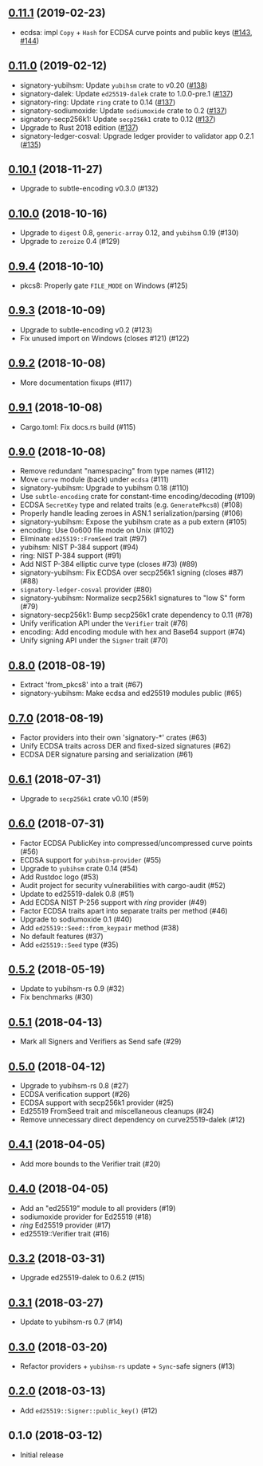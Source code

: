 ## [0.11.1] (2019-02-23)

-  ecdsa: impl `Copy` + `Hash` for ECDSA curve points and public keys
   ([#143], [#144])

## [0.11.0] (2019-02-12)

- signatory-yubihsm: Update `yubihsm` crate to v0.20 ([#138])
- signatory-dalek: Update `ed25519-dalek` crate to 1.0.0-pre.1 ([#137])
- signatory-ring: Update `ring` crate to 0.14 ([#137])
- signatory-sodiumoxide: Update `sodiumoxide` crate to 0.2 ([#137]) 
- signatory-secp256k1: Update `secp256k1` crate to 0.12 ([#137])
- Upgrade to Rust 2018 edition ([#137])
- signatory-ledger-cosval: Upgrade ledger provider to validator app 0.2.1 ([#135])

## [0.10.1] (2018-11-27)

- Upgrade to subtle-encoding v0.3.0 (#132)

## [0.10.0] (2018-10-16)

- Upgrade to `digest` 0.8, `generic-array` 0.12, and `yubihsm` 0.19 (#130)
- Upgrade to `zeroize` 0.4 (#129)

## [0.9.4] (2018-10-10)

- pkcs8: Properly gate `FILE_MODE` on Windows (#125)

## [0.9.3] (2018-10-09)

- Upgrade to subtle-encoding v0.2 (#123)
- Fix unused import on Windows (closes #121) (#122)

## [0.9.2] (2018-10-08)

- More documentation fixups (#117)

## [0.9.1] (2018-10-08)

- Cargo.toml: Fix docs.rs build (#115)

## [0.9.0] (2018-10-08)

- Remove redundant "namespacing" from type names (#112)
- Move `curve` module (back) under `ecdsa` (#111)
- signatory-yubihsm: Upgrade to yubihsm 0.18 (#110)
- Use `subtle-encoding` crate for constant-time encoding/decoding (#109)
- ECDSA `SecretKey` type and related traits (e.g. `GeneratePkcs8`) (#108)
- Properly handle leading zeroes in ASN.1 serialization/parsing (#106)
- signatory-yubihsm: Expose the yubihsm crate as a pub extern (#105)
- encoding: Use 0o600 file mode on Unix (#102)
- Eliminate `ed25519::FromSeed` trait (#97)
- yubihsm: NIST P-384 support (#94)
- ring: NIST P-384 support (#91)
- Add NIST P-384 elliptic curve type (closes #73) (#89)
- signatory-yubihsm: Fix ECDSA over secp256k1 signing (closes #87) (#88)
- `signatory-ledger-cosval` provider (#80)
- signatory-yubihsm: Normalize secp256k1 signatures to "low S" form (#79)
- signatory-secp256k1: Bump secp256k1 crate dependency to 0.11 (#78)
- Unify verification API under the `Verifier` trait (#76)
- encoding: Add encoding module with hex and Base64 support (#74)
- Unify signing API under the `Signer` trait (#70)

## [0.8.0] (2018-08-19)

- Extract 'from_pkcs8' into a trait (#67)
- signatory-yubihsm: Make ecdsa and ed25519 modules public (#65)

## [0.7.0] (2018-08-19)

- Factor providers into their own 'signatory-*' crates (#63)
- Unify ECDSA traits across DER and fixed-sized signatures (#62)
- ECDSA DER signature parsing and serialization (#61)

## [0.6.1] (2018-07-31)

- Upgrade to `secp256k1` crate v0.10 (#59)

## [0.6.0] (2018-07-31)

- Factor ECDSA PublicKey into compressed/uncompressed curve points (#56)
- ECDSA support for `yubihsm-provider` (#55)
- Upgrade to `yubihsm` crate 0.14 (#54)
- Add Rustdoc logo (#53)
- Audit project for security vulnerabilities with cargo-audit (#52)
- Update to ed25519-dalek 0.8 (#51)
- Add ECDSA NIST P-256 support with *ring* provider (#49)
- Factor ECDSA traits apart into separate traits per method (#46)
- Upgrade to sodiumoxide 0.1 (#40)
- Add `ed25519::Seed::from_keypair` method (#38)
- No default features (#37)
- Add `ed25519::Seed` type (#35)

## [0.5.2] (2018-05-19)

- Update to yubihsm-rs 0.9 (#32)
- Fix benchmarks (#30)

## [0.5.1] (2018-04-13)

- Mark all Signers and Verifiers as Send safe (#29)

## [0.5.0] (2018-04-12)

- Upgrade to yubihsm-rs 0.8 (#27)
- ECDSA verification support (#26)
- ECDSA support with secp256k1 provider (#25)
- Ed25519 FromSeed trait and miscellaneous cleanups (#24)
- Remove unnecessary direct dependency on curve25519-dalek (#12)

## [0.4.1] (2018-04-05)

- Add more bounds to the Verifier trait (#20)

## [0.4.0] (2018-04-05)

- Add an "ed25519" module to all providers (#19)
- sodiumoxide provider for Ed25519 (#18)
- *ring* Ed25519 provider (#17)
- ed25519::Verifier trait (#16)

## [0.3.2] (2018-03-31)

- Upgrade ed25519-dalek to 0.6.2 (#15)

## [0.3.1] (2018-03-27)

- Update to yubihsm-rs 0.7 (#14)

## [0.3.0] (2018-03-20)

- Refactor providers + `yubihsm-rs` update + `Sync`-safe signers (#13)

## [0.2.0] (2018-03-13)

- Add `ed25519::Signer::public_key()` (#12)

## 0.1.0 (2018-03-12)

- Initial release

[0.11.1]: https://github.com/tendermint/signatory/pull/145
[#144]: https://github.com/tendermint/signatory/pull/144
[#143]: https://github.com/tendermint/signatory/pull/143
[0.11.0]: https://github.com/tendermint/signatory/pull/139
[#138]: https://github.com/tendermint/signatory/pull/138
[#137]: https://github.com/tendermint/signatory/pull/137
[#135]: https://github.com/tendermint/signatory/pull/135
[0.10.1]: https://github.com/tendermint/signatory/pull/134
[0.10.0]: https://github.com/tendermint/signatory/pull/131
[0.9.4]: https://github.com/tendermint/signatory/pull/126
[0.9.3]: https://github.com/tendermint/signatory/pull/124
[0.9.2]: https://github.com/tendermint/signatory/pull/118
[0.9.1]: https://github.com/tendermint/signatory/pull/116
[0.9.0]: https://github.com/tendermint/signatory/pull/114
[0.8.0]: https://github.com/tendermint/signatory/compare/v0.7.0...v0.8.0
[0.7.0]: https://github.com/tendermint/signatory/compare/v0.6.1...v0.7.1
[0.6.1]: https://github.com/tendermint/signatory/compare/v0.6.0...v0.6.1
[0.6.0]: https://github.com/tendermint/signatory/compare/v0.5.2...v0.6.0
[0.5.2]: https://github.com/tendermint/signatory/compare/v0.5.1...v0.5.2
[0.5.1]: https://github.com/tendermint/signatory/compare/v0.5.0...v0.5.1
[0.5.0]: https://github.com/tendermint/signatory/compare/v0.4.1...v0.5.0
[0.4.1]: https://github.com/tendermint/signatory/compare/v0.4.0...v0.4.1
[0.4.0]: https://github.com/tendermint/signatory/compare/v0.3.2...v0.4.0
[0.3.2]: https://github.com/tendermint/signatory/compare/v0.3.1...v0.3.2
[0.3.1]: https://github.com/tendermint/signatory/compare/v0.3.0...v0.3.1
[0.3.0]: https://github.com/tendermint/signatory/compare/v0.2.0...v0.3.0
[0.2.0]: https://github.com/tendermint/signatory/compare/v0.1.0...v0.2.0
